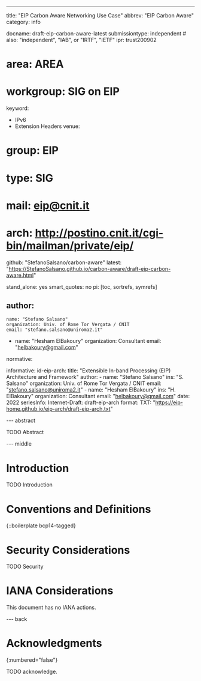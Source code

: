 ---
title: "EIP Carbon Aware Networking Use Case"
abbrev: "EIP Carbon Aware"
category: info

docname: draft-eip-carbon-aware-latest
submissiontype: independent  # also: "independent", "IAB", or "IRTF", "IETF"
ipr: trust200902
# area: AREA
# workgroup: SIG on EIP
keyword:
 - IPv6
 - Extension Headers
venue:
#  group: EIP
#  type: SIG
#  mail: eip@cnit.it
#  arch: http://postino.cnit.it/cgi-bin/mailman/private/eip/
  github: "StefanoSalsano/carbon-aware"
  latest: "https://StefanoSalsano.github.io/carbon-aware/draft-eip-carbon-aware.html"

stand_alone: yes
smart_quotes: no
pi: [toc, sortrefs, symrefs]

author:
 -
    name: "Stefano Salsano"
    organization: Univ. of Rome Tor Vergata / CNIT
    email: "stefano.salsano@uniroma2.it"
 -
    name: "Hesham ElBakoury"
    organization: Consultant
    email: "helbakoury@gmail.com"

normative:

informative:
  id-eip-arch:
    title: "Extensible In-band Processing (EIP) Architecture and Framework"
    author:
     -
        name: "Stefano Salsano"
        ins: "S. Salsano"
        organization: Univ. of Rome Tor Vergata / CNIT
        email: "stefano.salsano@uniroma2.it"
     -
        name: "Hesham ElBakoury"
        ins: "H. ElBakoury"
        organization: Consultant
        email: "helbakoury@gmail.com"
    date: 2022
    seriesInfo:
       Internet-Draft: draft-eip-arch
    format:
       TXT: "https://eip-home.github.io/eip-arch/draft-eip-arch.txt"


--- abstract

TODO Abstract


--- middle

# Introduction

TODO Introduction


# Conventions and Definitions

{::boilerplate bcp14-tagged}


# Security Considerations

TODO Security


# IANA Considerations

This document has no IANA actions.


--- back

# Acknowledgments
{:numbered="false"}

TODO acknowledge.
